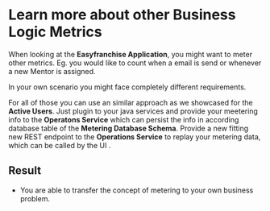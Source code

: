 # Learn more about other Business Logic Metrics

When looking at the **Easyfranchise Application**, you might want to meter other metrics. 
Eg. you would like to count when a email is send or whenever a new Mentor is assigned. 

In your own scenario you might face completely different requirements. 

For all of those you can use an similar approach as we showcased for the **Active Users**.
Just plugin to your java services and provide your meetering info to the **Operatons Service** which can persist the info in according database table of the  **Metering Database Schema**. Provide a new fitting new REST endpoint to the **Operations Service** to replay your metering data, which can be called by the UI .

## Result

* You are able to transfer the concept of metering to your own business problem.